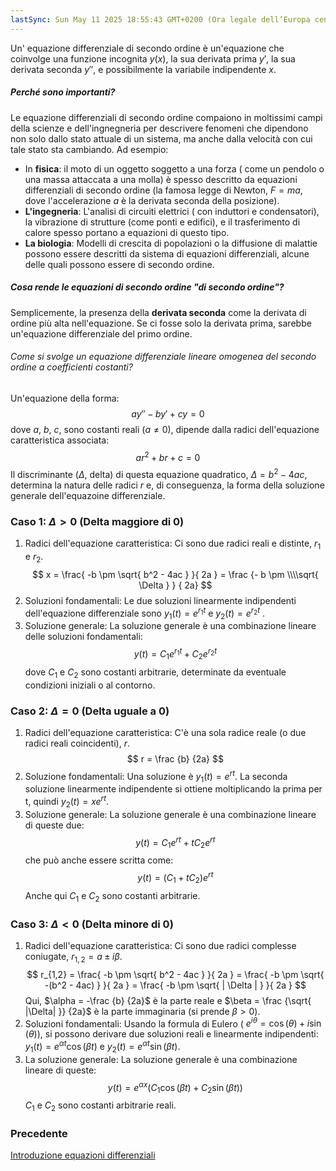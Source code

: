 ```yaml
---
lastSync: Sun May 11 2025 18:55:43 GMT+0200 (Ora legale dell’Europa centrale)
---
```

Un' equazione differenziale di secondo ordine è un'equazione che coinvolge una funzione incognita $y(x)$, la sua derivata prima $y'$, la sua derivata seconda $y''$, e possibilmente la variabile indipendente $x$.

##### Perché sono importanti?
Le equazione differenziali di secondo ordine compaiono in moltissimi campi della scienze e dell'ingnegneria per descrivere fenomeni che dipendono non solo dallo stato attuale di un sistema, ma anche dalla velocità con cui tale stato sta cambiando.
Ad esempio:
- In **fisica**: il moto di un oggetto soggetto a una forza ( come un pendolo o una massa attaccata a una molla) è spesso descritto da equazioni differenziali di secondo ordine (la famosa legge di Newton, $F = ma$, dove l'accelerazione $a$ è la derivata seconda della posizione).
- **L'ingegneria**: L'analisi di circuiti elettrici ( con induttori e condensatori), la vibrazione di strutture (come ponti e edifici), e il trasferimento di calore spesso portano a equazioni di questo tipo.
- **La biologia**: Modelli di crescita di popolazioni o la diffusione di malattie possono essere descritti da sistema di equazioni differenziali, alcune delle quali possono essere di secondo ordine.

##### Cosa rende le equazioni di secondo ordine "di secondo ordine"?
Semplicemente, la presenza della **derivata seconda** come la derivata di ordine più alta nell'equazione. Se ci fosse solo la derivata prima, sarebbe un'equazione differenziale del primo ordine.

###### Come si svolge un equazione differenziale lineare omogenea del secondo ordine a coefficienti costanti?
Un'equazione della forma:
$$
ay'' - by' + cy = 0
$$
dove $a$, $b$, $c$, sono costanti reali ($a \neq 0$), dipende dalla radici dell'equazione caratteristica associata:
$$
ar^2 + br + c = 0
$$
Il discriminante ($\Delta$, delta) di questa equazione quadratico, $\Delta = b^2 - 4ac$, determina la natura delle radici $r$ e, di conseguenza, la forma della soluzione generale dell'equazoine differenziale.

### Caso 1: $\Delta > 0$ (Delta maggiore di 0)
1. Radici dell'equazione caratteristica: Ci sono due radici reali e distinte, $r_{1}$ e $r_{2}$.
$$
x = \frac{ -b \pm \sqrt{ b^2 - 4ac } }{ 2a } = \frac {- b \pm \\\\sqrt{ \Delta } } { 2a}
$$
2. Soluzioni fondamentali: Le due soluzioni linearmente indipendenti dell'equazione differenziale sono $y_1(t) = e^{r_{1}t}$ e $y_2(t) = e^{r_{2}t}$ .
3. Soluzione generale: La soluzione generale è una combinazione lineare delle soluzioni fondamentali:
$$
y(t) = C_{1}e^{r_{1}t} + C_{2}e^{r_{2}t}
$$
dove $C_1$ e $C_2$ sono costanti arbitrarie, determinate da eventuale condizioni iniziali o al contorno.

### Caso 2: $\Delta = 0$ (Delta uguale a 0)
1. Radici dell'equazione caratteristica: C'è una sola radice reale (o due radici reali coincidenti), $r$.
$$
r = \frac {b} {2a}
$$
2. Soluzione fondamentali: Una soluzione è $y_{1}(t) = e^{rt}$. La seconda soluzione linearmente indipendente si ottiene moltiplicando la prima per t, quindi $y_{2}(t) = xe^{rt}$.
3. Soluzione generale: La soluzione generale è una combinazione lineare di queste due:
$$
y(t) = C_{1}e^{rt} + tC_{2}e^{rt}
$$
che può anche essere scritta come:
$$
y(t) = (C_{1} + tC_{2})e^{rt}
$$
Anche qui $C_{1}$ e $C_2$ sono costanti arbitrarie.

### Caso 3: $\Delta < 0$ (Delta minore di 0)
1. Radici dell'equazione caratteristica: Ci sono due radici complesse coniugate, $r_{1,2} = a \pm i\beta$.
$$
r_{1,2} = \frac{ -b \pm \sqrt{ b^2 - 4ac } }{ 2a } = \frac{ -b \pm \sqrt{ -(b^2 - 4ac) } }{ 2a } = \frac{ -b \pm \sqrt{ | \Delta | } }{ 2a }
$$
Qui, $\alpha = -\frac {b} {2a}$ è la parte reale e $\beta = \frac {\sqrt{ |\Delta| }} {2a}$ è la parte immaginaria (si prende $\beta > 0$).
2. Soluzioni fondamentali: Usando la formula di Eulero ( $e^{i\theta} = \cos(\theta) + i \sin(\theta)$), si possono derivare due soluzioni reali e linearmente indipendenti: $y_{1}(t) = e^{\alpha t} \cos(\beta t)$ e $y_{2}(t) = e^{\alpha t} \sin(\beta t)$.
3. La soluzione generale: La soluzione generale è una combinazione lineare di queste:
$$
y(t) = e^{\alpha x}(C_{1} \cos (\beta t) + C_{2} \sin (\beta t))
$$
$C_1$ e $C_2$ sono costanti arbitrarie reali.


### Precedente
[Introduzione equazioni differenziali](Introduzione%20equazioni%20differenziali.md)